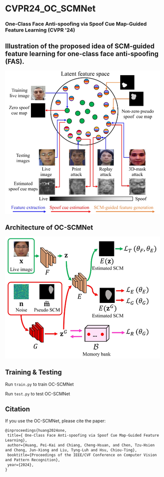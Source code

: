 # CVPR24_OC_SCMNet

### One-Class Face Anti-spoofing via Spoof Cue Map-Guided Feature Learning (CVPR '24)

## Illustration of the proposed idea of SCM-guided feature learning for one-class face anti-spoofing (FAS).
![plot](figures/idea-1.jpg)

## Architecture of OC-SCMNet
![plot](figures/framework_small-1.jpg)


## Training & Testing
Run `train.py` to train OC-SCMNet

Run `test.py` to test OC-SCMNet


## Citation

If you use the OC-SCMNet, please cite the paper:
 ```
@inproceedings{huang2024one,
  title={ One-Class Face Anti-spoofing via Spoof Cue Map-Guided Feature Learning},
  author={Huang, Pei-Kai and Chiang, Cheng-Hsuan, and Chen, Tzu-Hsien and Chong, Jun-Xiong and Liu, Tyng-Luh and Hsu, Chiou-Ting},
  booktitle={Proceedings of the IEEE/CVF Conference on Computer Vision and Pattern Recognition},
  year={2024},
}

```
